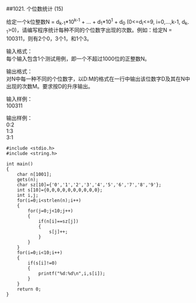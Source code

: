 ##1021. 个位数统计 (15)   

给定一个k位整数N = d<sub>k-1</sub>\*10<sup>k-1</sup> + ... + d<sub>1</sub>\*10<sup>1</sup> + d<sub>0</sub> (0<=d<sub>i</sub><=9, i=0,...,k-1, d<sub>k-1</sub>>0)，请编写程序统计每种不同的个位数字出现的次数。例如：给定N = 100311，则有2个0，3个1，和1个3。  

输入格式：   
每个输入包含1个测试用例，即一个不超过1000位的正整数N。  

输出格式：   
对N中每一种不同的个位数字，以D:M的格式在一行中输出该位数字D及其在N中出现的次数M。要求按D的升序输出。  

输入样例：   
100311  

输出样例：  
0:2  
1:3  
3:1  

	#include <stdio.h>
	#include <string.h>
	
	int main()
	{
		char n[1001];
		gets(n);
		char sz[10]={'0','1','2','3','4','5','6','7','8','9'};
		int s[10]={0,0,0,0,0,0,0,0,0,0};
		int i,j;
		for(i=0;i<strlen(n);i++)
		{
			for(j=0;j<10;j++)
			{
				if(n[i]==sz[j])
				{
					s[j]++;
				}
			}
		}
		for(i=0;i<10;i++)
		{
			if(s[i]!=0)
			{
				printf("%d:%d\n",i,s[i]);
			}
		}
		return 0;
	} 
